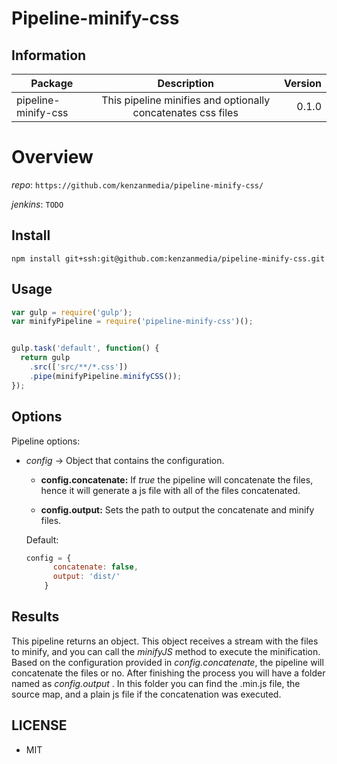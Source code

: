 # Pipeline-minify-css


## Information

| Package       | Description   | Version|
| ------------- |:-------------:| -----:|
| pipeline-minify-css| This pipeline minifies and optionally concatenates css files | 0.1.0 |

# Overview


_repo_: `https://github.com/kenzanmedia/pipeline-minify-css/`

_jenkins_: `TODO`

## Install
`npm install git+ssh:git@github.com:kenzanmedia/pipeline-minify-css.git`

## Usage
```javascript
var gulp = require('gulp');
var minifyPipeline = require('pipeline-minify-css')();


gulp.task('default', function() {
  return gulp
    .src(['src/**/*.css'])
    .pipe(minifyPipeline.minifyCSS());
});
```

## Options

Pipeline options:
* _config_ -> Object that contains the configuration.

    + __config.concatenate:__ If _true_ the pipeline will concatenate the files, hence it will generate a js file with all of the files concatenated.

    + __config.output:__ Sets the path to output the concatenate and minify files.


  Default:
  ```javascript
  config = {
        concatenate: false,
        output: 'dist/'  
      }
  ```  

## Results

This pipeline returns an object. This object receives a stream with the files to minify, and you can call the _minifyJS_ method to execute the minification. Based on the configuration provided in _config.concatenate_, the pipeline will concatenate the files or no. After finishing the process you will have a folder named as _config.output_ . In this folder you can find the .min.js file, the source map, and a plain js file if the concatenation was executed.


## LICENSE

  + MIT
